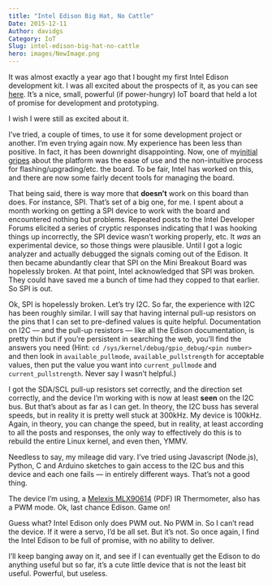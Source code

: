```yaml
---
title: "Intel Edison Big Hat, No Cattle"
Date: 2015-12-11
Author: davidgs
Category: IoT
Slug: intel-edison-big-hat-no-cattle
hero: images/NewImage.png
---
```


It was almost exactly a year ago that I bought my first Intel Edison development kit. I was all excited about the prospects of it, as you can see [here](/posts/category/iot/iot-hardware/intel-edison-iot-board/). It’s a nice, small, powerful (if power-hungry) IoT board that held a lot of promise for development and prototyping.

I wish I were still as excited about it. 

I’ve tried, a couple of times, to use it for some development project or another. I’m even trying again now. My experience has been less than positive. In fact, it has been downright disappointing. Now, one of my[initial gripes](/posts/category/iot/iot-hardware/intel-edison-iot-board/) about the platform was the ease of use and the non-intuitive process for flashing/upgrading/etc. the board. To be fair, Intel has worked on this, and there are now some fairly decent tools for managing the board. 

That being said, there is way more that **doesn’t** work on this board than does. For instance, SPI. That’s set of a big one, for me. I spent about a month working on getting a SPI device to work with the board and encountered nothing but problems. Repeated posts to the Intel Developer Forums elicited a series of cryptic responses indicating that I was hooking things up incorrectly, the SPI device wasn’t working properly, etc. It *was* an experimental device, so those things were plausible. Until I got a logic analyzer and actually debugged the signals coming out of the Edison. It then became abundantly clear that SPI on the Mini Breakout Board was hopelessly broken. At that point, Intel acknowledged that SPI was broken. They could have saved me a bunch of time had they copped to that earlier. So SPI is out.

Ok, SPI is hopelessly broken. Let’s try I2C. So far, the experience with I2C has been roughly similar. I will say that having internal pull-up resistors on the pins that I can set to pre-defined values is quite helpful. Documentation on I2C — and the pull-up resistors — like all the Edison documentation, is pretty thin but if you’re persistent in searching the web, you’ll find the answers you need (Hint: `cd /sys/kernel/debug/gpio_debug/<pin number>` and then look in `available_pullmode`, `available_pullstrength` for acceptable values, then put the value you want into `current_pullmode` and `current_pullstrength`. Never say I wasn’t helpful.) 

I got the SDA/SCL pull-up resistors set correctly, and the direction set correctly, and the device I’m working with is now at least **seen** on the I2C bus. But that’s about as far as I can get. In theory, the I2C buss has several speeds, but in reality it is pretty well stuck at 300kHz. My device is 100kHz. Again, in theory, you can change the speed, but in reality, at least according to all the posts and responses, the only way to effectively do this is to rebuild the entire Linux kernel, and even then, YMMV. 

Needless to say, my mileage did vary. I’ve tried using Javascript (Node.js), Python, C and Arduino sketches to gain access to the I2C bus and this device and each one fails — in entirely different ways. That’s not a good thing. 

The device I’m using, a [Melexis MLX90614](https://www.sparkfun.com/datasheets/Sensors/Temperature/MLX90614_rev001.pdf) (PDF) IR Thermometer, also has a PWM mode. Ok, last chance Edison. Game on!

Guess what? Intel Edison only does PWM out. No PWM in. So I can’t read the device. If it were a servo, I’d be all set. But it’s not. So once again, I find the Intel Edison to be full of promise, with no ability to deliver. 

I’ll keep banging away on it, and see if I can eventually get the Edison to do anything useful but so far, it’s a cute little device that is not the least bit useful. Powerful, but useless.
